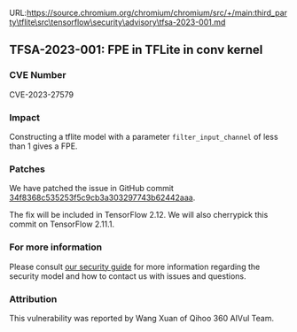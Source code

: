 URL:https://source.chromium.org/chromium/chromium/src/+/main:third_party\tflite\src\tensorflow\security\advisory\tfsa-2023-001.md
## TFSA-2023-001: FPE in TFLite in conv kernel

### CVE Number

CVE-2023-27579

### Impact

Constructing a tflite model with a parameter `filter_input_channel` of less than
1 gives a FPE.

### Patches
We have patched the issue in GitHub commit [34f8368c535253f5c9cb3a303297743b62442aaa](https://github.com/tensorflow/tensorflow/commit/34f8368c535253f5c9cb3a303297743b62442aaa).

The fix will be included in TensorFlow 2.12. We will also cherrypick this commit on TensorFlow 2.11.1.


### For more information
Please consult [our security guide](https://github.com/tensorflow/tensorflow/blob/master/SECURITY.md) for more information regarding the security model and how to contact us with issues and questions.

### Attribution
This vulnerability was reported by Wang Xuan of Qihoo 360 AIVul Team.
